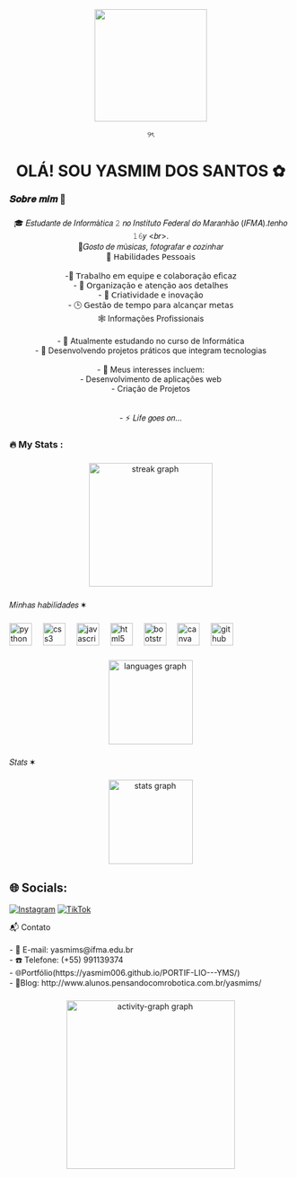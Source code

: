 <div align="center">
<div align="center">
  <img height="200" src="https://i.pinimg.com/736x/5b/e7/4b/5be74b1993338ccd4c115132b0fc53f4.jpg"  />
</div>

୨ৎ
   </div>

<div align="center">
</div>



<h1 align="center">OLÁ! SOU YASMIM DOS SANTOS ✿ </h1>

###

<h3 align="left">𝑺𝒐𝒃𝒓𝒆 𝒎𝒊𝒎 💌</h3>

###

<p align="center">🎓 𝐸𝑠𝑡𝑢𝑑𝑎𝑛𝑡𝑒 𝑑𝑒 𝐼𝑛𝑓𝑜𝑟𝑚á𝑡𝑖𝑐𝑎 𝟸 𝑛𝑜 𝐼𝑛𝑠𝑡𝑖𝑡𝑢𝑡𝑜 𝐹𝑒𝑑𝑒𝑟𝑎𝑙 𝑑𝑜 𝑀𝑎𝑟𝑎𝑛ℎã𝑜 (𝐼𝐹𝑀𝐴).𝑡𝑒𝑛ℎ𝑜 𝟷𝟼𝑦 <𝑏𝑟>.<br>🎸𝐺𝑜𝑠𝑡𝑜 𝑑𝑒 𝑚ú𝑠𝑖𝑐𝑎𝑠, 𝑓𝑜𝑡𝑜𝑔𝑟𝑎𝑓𝑎𝑟 𝑒 𝑐𝑜𝑧𝑖𝑛ℎ𝑎𝑟<br>  🌟 𝖧𝖺𝖻𝗂𝗅𝗂𝖽𝖺𝖽𝖾𝗌 𝖯𝖾𝗌𝗌𝗈𝖺𝗂𝗌<br><br> -🤝 𝖳𝗋𝖺𝖻𝖺𝗅𝗁𝗈 𝖾𝗆 𝖾𝗊𝗎𝗂𝗉𝖾 𝖾 𝖼𝗈𝗅𝖺𝖻𝗈𝗋𝖺çã𝗈 𝖾𝖿𝗂𝖼𝖺𝗓<br>- 📌 𝖮𝗋𝗀𝖺𝗇𝗂𝗓𝖺çã𝗈 𝖾 𝖺𝗍𝖾𝗇çã𝗈 𝖺𝗈𝗌 𝖽𝖾𝗍𝖺𝗅𝗁𝖾𝗌<br>- 🎨 𝖢𝗋𝗂𝖺𝗍𝗂𝗏𝗂𝖽𝖺𝖽𝖾 𝖾 𝗂𝗇𝗈𝗏𝖺çã𝗈 <br>- 🕒 𝖦𝖾𝗌𝗍ã𝗈 𝖽𝖾 𝗍𝖾𝗆𝗉𝗈 𝗉𝖺𝗋𝖺 𝖺𝗅𝖼𝖺𝗇ç𝖺𝗋 𝗆𝖾𝗍𝖺𝗌<br> 🕸️ Informações Profissionais<br><br>- 🔭 Atualmente estudando no curso de Informática<br>- 🌱 Desenvolvendo projetos práticos que integram tecnologias<br><br>- 🚀 Meus interesses incluem:<br>  - Desenvolvimento de aplicações web<br>  - Criação de Projetos<br> <br><br>- ⚡ 𝐿𝑖𝑓𝑒 𝑔𝑜𝑒𝑠 𝑜𝑛...</p>

###

###

<h3 align="left"></h3>

###

<div align="left">
</div>

###

<h3 align="left">🔥   My Stats :</h3>

###

<div align="center">
  <img src="https://streak-stats.demolab.com?user=Yasmim006&locale=en&mode=daily&theme=dark&hide_border=false&border_radius=5&order=3" height="220" alt="streak graph"  />
</div>

###

<p align="left">𝑀𝑖𝑛ℎ𝑎𝑠 ℎ𝑎𝑏𝑖𝑙𝑖𝑑𝑎𝑑𝑒𝑠 ✶ </p>

###

<div align="left">
  <img src="https://cdn.jsdelivr.net/gh/devicons/devicon/icons/python/python-original.svg" height="40" alt="python logo"  />
  <img width="12" />
  <img src="https://cdn.jsdelivr.net/gh/devicons/devicon/icons/css3/css3-original.svg" height="40" alt="css3 logo"  />
  <img width="12" />
  <img src="https://cdn.jsdelivr.net/gh/devicons/devicon/icons/javascript/javascript-original.svg" height="40" alt="javascript logo"  />
  <img width="12" />
  <img src="https://cdn.jsdelivr.net/gh/devicons/devicon/icons/html5/html5-original.svg" height="40" alt="html5 logo"  />
  <img width="12" />
  <img src="https://cdn.jsdelivr.net/gh/devicons/devicon/icons/bootstrap/bootstrap-original.svg" height="40" alt="bootstrap logo"  />
  <img width="12" />
  <img src="https://cdn.jsdelivr.net/gh/devicons/devicon/icons/canva/canva-original.svg" height="40" alt="canva logo"  />
  <img width="12" />
  <img src="https://cdn.jsdelivr.net/gh/devicons/devicon/icons/github/github-original.svg" height="40" alt="github logo"  />
</div>
<p align="left"></p>

###

<div align="center">
  <img src="https://github-readme-stats.vercel.app/api/top-langs?username=Yasmim006&locale=en&hide_title=false&layout=compact&card_width=320&langs_count=5&theme=dracula&hide_border=false&order=2" height="150" alt="languages graph"  />
</div>

###

<div align="left">
</div>

###

<p align="left"></p>

###
###
<p align="left">𝑆𝑡𝑎𝑡𝑠 ✶ </p>

###

<div align="center">
  <img src="https://github-readme-stats.vercel.app/api?username=Yasmim006&hide_title=false&hide_rank=false&show_icons=true&include_all_commits=true&count_private=true&disable_animations=false&theme=dracula&locale=en&hide_border=false&order=1" height="150" alt="stats graph"  />
</div>

###

<div align="left">
</div>

###

<p align="left"></p>

###



## 🌐 Socials:
[![Instagram](https://img.shields.io/badge/Instagram-%23E4405F.svg?logo=Instagram&logoColor=white)](https://instagram.com/https://www.instagram.com/yasqzl._/profilecard/?igsh=eGFlcDE2MGw4czRu) [![TikTok](https://img.shields.io/badge/TikTok-%23000000.svg?logo=TikTok&logoColor=white)](https://tiktok.com/@https://www.tiktok.com/@ym._.45?_t=8qxpwBDlu0k&_r=1) 

<p align="left">📬 Contato<br><br>- 📧 E-mail: yasmims@ifma.edu.br<br>- ☎️ Telefone: (+55) 991139374<br>-
  🌐Portfólio(https://yasmim006.github.io/PORTIF-LIO---YMS/)<br>- 🎨Blog: http://www.alunos.pensandocomrobotica.com.br/yasmims/</p>

### 

<div align="center">
  <img src="https://github-readme-activity-graph.vercel.app/graph?username=Yasmim006&radius=16&theme=react&area=true&order=5" height="300" alt="activity-graph graph"  />
</div>

###
